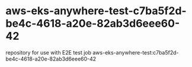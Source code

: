 # aws-eks-anywhere-test-c7ba5f2d-be4c-4618-a20e-82ab3d6eee60-42
repository for use with E2E test job aws-eks-anywhere-test:c7ba5f2d-be4c-4618-a20e-82ab3d6eee60-42
